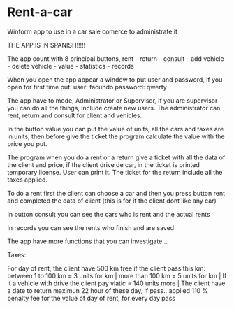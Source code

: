 # Rent-a-car
Winform app to use in a car sale comerce to administrate it

THE APP IS IN SPANISH!!!!!

The app count with 8 principal buttons, rent - return - consult - add vehicle - delete vehicle - value - statistics - records

When you open the app appear a window to put user and password, if you open for first time put: user: facundo password: qwerty

The app have to mode, Administrator or Supervisor, if you are supervisor you can do all the things, include create new users. The administrator can rent, return and consult for client and vehicles.

In the button value you can put the value of units, all the cars and taxes are in units, then before give the ticket the program calculate the value with the price you put.

The program when you do a rent or a return give a ticket with all the data of the client and price, if the client drive de car, in the ticket is printed temporary license. User can print it. The ticket for the return include all the taxes applied.

To do a rent first the client can choose a car and then you press button rent and completed the data of client (this is for if the client dont like any car)

In button consult you can see the cars who is rent and the actual rents

In records you can see the rents who finish and are saved

The app have more functions that you can investigate...

Taxes:

For day of rent, the client have 500 km free if the client pass this km: 
																		between 1 to 100 km = 3 units for km |
																		more than 100 km = 5 units for km |
If it a vehicle with drive the client pay viatic = 140 units more |
The client have a date to return maximun 22 hour of these day, if pass.. applied 110 % penalty fee for the value of day of rent, for every day pass
